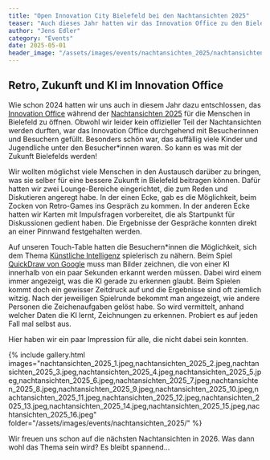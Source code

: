 ```yaml
---
title: "Open Innovation City Bielefeld bei den Nachtansichten 2025"
teaser: "Auch dieses Jahr hatten wir das Innovation Office zu den Bielefelder Nachtansichten geöffnet. Von wünschenserten Zukünften, Retro-Gaming und Künstlicher Intelligenz war alles dabei. Hier ein paar Impressionen."
author: "Jens Edler"
category: "Events"
date: 2025-05-01
header_image: "/assets/images/events/nachtansichten_2025/nachtansichten_2025_14.jpeg"
---
```

## Retro, Zukunft und KI im Innovation Office
Wie schon 2024 hatten wir uns auch in diesem Jahr dazu entschlossen, das [Innovation Office](https://www.google.com/maps/place/Open+Innovation+City+Bielefeld+-+Eine+Initiative+der+Stadt+Bielefeld/@52.0207317,8.5298391,16z/data=!3m1!4b1!4m6!3m5!1s0x47ba3dabf08b987f:0xa5ca453a18751e7c!8m2!3d52.0207284!4d8.5324194!16s%2Fg%2F11ny30c0jb?entry=ttu&g_ep=EgoyMDI1MDkyOC4wIKXMDSoASAFQAw%3D%3D) während der [Nachtansichten 2025](https://www.bielefeld.jetzt/nachtansichten) für die Menschen in Bielefeld zu öffnen. Obwohl wir leider kein offizieller Teil der Nachtansichten werden durften, war das Innovation Office durchgehend mit Besucherinnen und Besuchern gefüllt. Besonders schön war, das auffällig viele Kinder und Jugendliche unter den Besucher\*innen waren. So kann es was mit der Zukunft Bielefelds werden!

Wir wollten möglichst viele Menschen in den Austausch darüber zu bringen, was sie selber für eine bessere Zukunft in Bielefeld beitragen können. Dafür hatten wir zwei Lounge-Bereiche eingerichtet, die zum Reden und Diskutieren angeregt habe. In der einen Ecke, gab es die Möglichkeit, beim Zocken von Retro-Games ins Gespräch zu kommen. In der anderen Ecke hatten wir Karten mit Impulsfragen vorbereitet, die als Startpunkt für Diskussionen gedient haben. Die Ergebnisse der Gespräche konnten direkt an einer Pinnwand festgehalten werden.

Auf unseren Touch-Table hatten die Besuchern\*innen die Möglichkeit, sich dem Thema [Künstliche Intelligenz](https://de.wikipedia.org/wiki/Künstliche_Intelligenz) spielerisch zu nähern. Beim Spiel [QuickDraw von Google](https://quickdraw.withgoogle.com) muss man Bilder zeichnen, die von einer KI innerhalb von ein paar Sekunden erkannt werden müssen. Dabei wird einem immer angezeigt, was die KI gerade zu erkennen glaubt. Beim Spielen kommt doch ein gewisser Zeitdruck auf und die Ergebnisse sind oft ziemlich witzig. Nach der jeweiligen Spielrunde bekommt man angezeigt, wie andere Personen die Zeichenaufgaben gelöst habe. So wird vermittelt, anhand welcher Daten die KI lernt, Zeichnungen zu erkennen. Probiert es auf jeden Fall mal selbst aus.

Hier haben wir ein paar Impression für alle, die nicht dabei sein konnten.

{% include gallery.html 
   images="nachtansichten_2025_1.jpeg,nachtansichten_2025_2.jpeg,nachtansichten_2025_3.jpeg,nachtansichten_2025_4.jpeg,nachtansichten_2025_5.jpeg,nachtansichten_2025_6.jpeg,nachtansichten_2025_7.jpeg,nachtansichten_2025_8.jpeg,nachtansichten_2025_9.jpeg,nachtansichten_2025_10.jpeg,nachtansichten_2025_11.jpeg,nachtansichten_2025_12.jpeg,nachtansichten_2025_13.jpeg,nachtansichten_2025_14.jpeg,nachtansichten_2025_15.jpeg,nachtansichten_2025_16.jpeg" folder="/assets/images/events/nachtansichten_2025/" %}

Wir freuen uns schon auf die nächsten Nachtansichten in 2026. Was dann wohl das Thema sein wird? Es bleibt spannend...